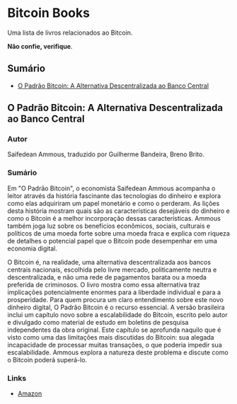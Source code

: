 # Bitcoin Books

Uma lista de livros relacionados ao Bitcoin.

**Não confie, verifique**.

## Sumário

* [O Padrão Bitcoin: A Alternativa Descentralizada ao Banco Central](#o-padrão-bitcoin-a-alternativa-descentralizada-ao-banco-central)

## O Padrão Bitcoin: A Alternativa Descentralizada ao Banco Central

### Autor

Saifedean Ammous, traduzido por Guilherme Bandeira, Breno Brito.

### Sumário

Em "O Padrão Bitcoin", o economista Saifedean Ammous acompanha o leitor através da história fascinante das tecnologias do dinheiro e explora como elas adquiriram um papel monetário e como o perderam. As lições desta história mostram quais são as características desejáveis do dinheiro e como o Bitcoin é a melhor incorporação dessas características. Ammous também joga luz sobre os benefícios econômicos, sociais, culturais e políticos de uma moeda forte sobre uma moeda fraca e explica com riqueza de detalhes o potencial papel que o Bitcoin pode desempenhar em uma economia digital.

O Bitcoin é, na realidade, uma alternativa descentralizada aos bancos centrais nacionais, escolhida pelo livre mercado, politicamente neutra e descentralizada, e não uma rede de pagamentos barata ou a moeda preferida de criminosos. O livro mostra como essa alternativa traz implicações potencialmente enormes para a liberdade individual e para a prosperidade. Para quem procura um claro entendimento sobre este novo dinheiro digital, O Padrão Bitcoin é o recurso essencial. A versão brasileira inclui um capítulo novo sobre a escalabilidade do Bitcoin, escrito pelo autor e divulgado como material de estudo em boletins de pesquisa independentes da obra original. Este capítulo se aprofunda naquilo que é visto como uma das limitações mais discutidas do Bitcoin: sua alegada incapacidade de processar muitas transações, o que poderia impedir sua escalabilidade. Ammous explora a natureza deste problema e discute como o Bitcoin poderá superá-lo.

### Links

* [Amazon](https://www.amazon.com.br/Padr%C3%A3o-Bitcoin-Edi%C3%A7%C3%A3o-Brasileira-Descentralizada/dp/B08PJPWG1J)
